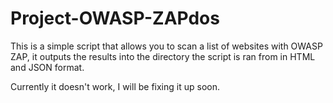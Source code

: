 # Project-OWASP-ZAPdos

This is a simple script that allows you to scan a list of websites with OWASP ZAP, it outputs the results into the directory the script is ran from in HTML and JSON format.

Currently it doesn't work, I will be fixing it up soon.
